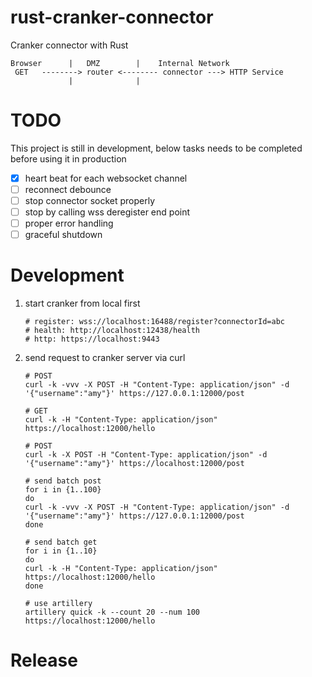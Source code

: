 # rust-cranker-connector

Cranker connector with Rust


    Browser      |   DMZ        |    Internal Network
     GET   --------> router <-------- connector ---> HTTP Service
                 |              |

# TODO

This project is still in development, below tasks needs to be completed before using it in production

- [x] heart beat for each websocket channel
- [ ] reconnect debounce
- [ ] stop connector socket properly
- [ ] stop by calling wss deregister end point
- [ ] proper error handling
- [ ] graceful shutdown

# Development

1. start cranker from local first
    ```text
    # register: wss://localhost:16488/register?connectorId=abc
    # health: http://localhost:12438/health
    # http: https://localhost:9443
    ```

2. send request to cranker server via curl

    ```shell
    # POST
    curl -k -vvv -X POST -H "Content-Type: application/json" -d '{"username":"amy"}' https://127.0.0.1:12000/post

    # GET
    curl -k -H "Content-Type: application/json" https://localhost:12000/hello 
   
    # POST
    curl -k -X POST -H "Content-Type: application/json" -d '{"username":"amy"}' https://localhost:12000/post
   
    # send batch post
    for i in {1..100} 
    do
    curl -k -vvv -X POST -H "Content-Type: application/json" -d '{"username":"amy"}' https://127.0.0.1:12000/post
    done
   
    # send batch get
    for i in {1..10} 
    do
    curl -k -H "Content-Type: application/json" https://localhost:12000/hello
    done
    
    # use artillery
    artillery quick -k --count 20 --num 100 https://localhost:12000/hello
    ```


# Release
